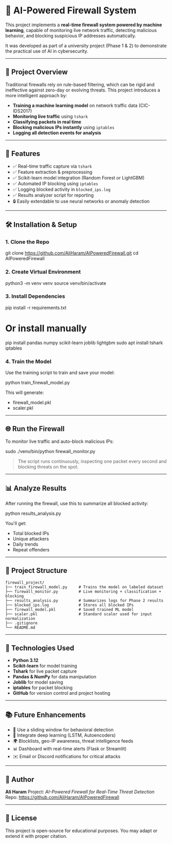 # 🔐 AI-Powered Firewall System

This project implements a **real-time firewall system powered by machine learning**, capable of monitoring live network traffic, detecting malicious behavior, and blocking suspicious IP addresses automatically.

It was developed as part of a university project (Phase 1 & 2) to demonstrate the practical use of AI in cybersecurity.

---

## 📌 Project Overview

Traditional firewalls rely on rule-based filtering, which can be rigid and ineffective against zero-day or evolving threats. This project introduces a more intelligent approach by:

- **Training a machine learning model** on network traffic data (CIC-IDS2017)
- **Monitoring live traffic** using `tshark`
- **Classifying packets in real time**
- **Blocking malicious IPs instantly** using `iptables`
- **Logging all detection events for analysis**

---

## 🚀 Features

- ✅ Real-time traffic capture via `tshark`
- ✅ Feature extraction & preprocessing
- ✅ Scikit-learn model integration (Random Forest or LightGBM)
- ✅ Automated IP blocking using `iptables`
- ✅ Logging blocked activity in `blocked_ips.log`
- ✅ Results analyzer script for reporting
- 🔒 Easily extendable to use neural networks or anomaly detection

---

## 🛠️ Installation & Setup

### 1. Clone the Repo

git clone https://github.com/AliHaram/AIPoweredFirewall.git
cd AIPoweredFirewall

### 2. Create Virtual Environment

python3 -m venv venv
source venv/bin/activate

### 3. Install Dependencies

pip install -r requirements.txt
# Or install manually
pip install pandas numpy scikit-learn joblib lightgbm
sudo apt install tshark iptables

### 4. Train the Model

Use the training script to train and save your model:

python train_firewall_model.py

This will generate:
- firewall_model.pkl
- scaler.pkl

---

## 🌐 Run the Firewall

To monitor live traffic and auto-block malicious IPs:

sudo ./venv/bin/python firewall_monitor.py

> The script runs continuously, inspecting one packet every second and blocking threats on the spot.

---

## 📊 Analyze Results

After running the firewall, use this to summarize all blocked activity:

python results_analysis.py

You'll get:
- Total blocked IPs
- Unique attackers
- Daily trends
- Repeat offenders

---

## 📁 Project Structure

```
firewall_project/
├── train_firewall_model.py     # Trains the model on labeled dataset
├── firewall_monitor.py         # Live monitoring + classification + blocking
├── results_analysis.py         # Summarizes logs for Phase 2 results
├── blocked_ips.log             # Stores all blocked IPs
├── firewall_model.pkl          # Saved trained ML model
├── scaler.pkl                  # Standard scaler used for input normalization
├── .gitignore
└── README.md
```

---

## 🧠 Technologies Used

- **Python 3.12**
- **Scikit-learn** for model training
- **Tshark** for live packet capture
- **Pandas & NumPy** for data manipulation
- **Joblib** for model saving
- **iptables** for packet blocking
- **GitHub** for version control and project hosting

---

## 📚 Future Enhancements

- 🔄 Use a sliding window for behavioral detection
- 🧠 Integrate deep learning (LSTM, Autoencoders)
- 🌍 Blocklists, geo-IP awareness, threat intelligence feeds
- 📊 Dashboard with real-time alerts (Flask or Streamlit)
- ✉️ Email or Discord notifications for critical attacks

---

## 📢 Author

**Ali Haram**
Project: *AI-Powered Firewall for Real-Time Threat Detection*
Repo: https://github.com/AliHaram/AIPoweredFirewall

---

## 📄 License

This project is open-source for educational purposes. You may adapt or extend it with proper citation.

